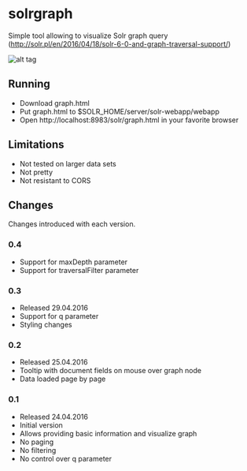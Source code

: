 # solrgraph
Simple tool allowing to visualize Solr graph query (http://solr.pl/en/2016/04/18/solr-6-0-and-graph-traversal-support/)

![alt tag](https://raw.githubusercontent.com/solrpl/solrgraph/master/img/graph_visualization.png)

## Running
* Download graph.html
* Put graph.html to $SOLR_HOME/server/solr-webapp/webapp
* Open http://localhost:8983/solr/graph.html in your favorite browser

## Limitations
* Not tested on larger data sets
* Not pretty
* Not resistant to CORS

## Changes
Changes introduced with each version.

### 0.4
* Support for maxDepth parameter
* Support for traversalFilter parameter

### 0.3
* Released 29.04.2016
* Support for q parameter
* Styling changes

### 0.2
* Released 25.04.2016
* Tooltip with document fields on mouse over graph node
* Data loaded page by page

### 0.1
* Released 24.04.2016
* Initial version
* Allows providing basic information and visualize graph
* No paging
* No filtering
* No control over q parameter
